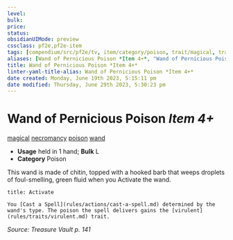 ```yaml
---
level:
bulk:
price:
status:
obsidianUIMode: preview
cssclass: pf2e,pf2e-item
tags: [compendium/src/pf2e/tv, item/category/poison, trait/magical, trait/necromancy, trait/poison, trait/wand]
aliases: [Wand of Pernicious Poison *Item 4+*, "Wand of Pernicious Poison"]
title: Wand of Pernicious Poison *Item 4+*
linter-yaml-title-alias: Wand of Pernicious Poison *Item 4+*
date created: Monday, June 19th 2023, 5:15:11 pm
date modified: Thursday, June 29th 2023, 5:30:23 pm
---
```


# Wand of Pernicious Poison *Item 4+*

[magical](rules/traits/magical.md) [necromancy](rules/traits/necromancy.md) [poison](rules/traits/poison.md) [wand](rules/traits/wand.md)  

- **Usage** held in 1 hand; **Bulk** L
- **Category** Poison

This wand is made of chitin, topped with a hooked barb that weeps droplets of foul-smelling, green fluid when you Activate the wand.

```ad-embed-ability
title: Activate

You [Cast a Spell](rules/actions/cast-a-spell.md) determined by the wand's type. The poison the spell delivers gains the [virulent](rules/traits/virulent.md) trait.
```

*Source: Treasure Vault p. 141*
